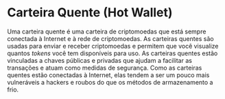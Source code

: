 # Carteira Quente (Hot Wallet)

Uma carteira quente é uma carteira de criptomoedas que está sempre conectada à Internet e à rede de criptomoedas. As carteiras quentes são usadas para enviar e receber criptomoedas e permitem que você visualize quantos _tokens_ você tem disponíveis para uso. As carteiras quentes estão vinculadas a chaves públicas e privadas que ajudam a facilitar as transações e atuam como medidas de segurança. Como as carteiras quentes estão conectadas à Internet, elas tendem a ser um pouco mais vulneráveis a hackers e roubos do que os métodos de armazenamento a frio.